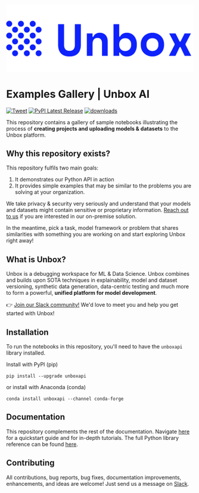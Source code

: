 <div align="left">
   <img src="_static/logo-blue-text.svg"><br>
 </div>

# Examples Gallery | Unbox AI

[![Tweet](https://img.shields.io/twitter/url/http/shields.io.svg?style=social)](https://twitter.com/intent/tweet?text=Unbox:%20The%20debugging%20workspace%20for%20ML%20&url=https://github.com/unboxai&via=unbox_ai&hashtags=mlops)
[![PyPI Latest Release](https://img.shields.io/pypi/v/unboxapi.svg)](https://pypi.org/project/unboxapi/)
[![downloads](https://pepy.tech/badge/unboxapi)](https://pepy.tech/project/unboxapi)

This repository contains a gallery of sample notebooks illustrating the process of **creating projects and uploading models & datasets** to the Unbox platform.

## Why this repository exists?

This repository fulfils two main goals:

1. It demonstrates our Python API in action
2. It provides simple examples that may be similar to the problems you are solving at your organization.

We take privacy & security very seriously and understand that your models and datasets might contain sensitive or proprietary information. [Reach out to us](mailto:accounts@unbox.ai) if you are interested in our on-premise solution.

In the meantime, pick a task, model framework or problem that shares similarities with something you are working on and start exploring Unbox right away!

## What is Unbox?

Unbox is a debugging workspace for ML & Data Science. Unbox combines and builds upon SOTA techniques in explainability, model and dataset versioning, synthetic data generation, data-centric testing and much more to form a powerful, **unified platform for model development**.

👉 [Join our Slack community!](https://l.linklyhq.com/l/1DG73) We'd love to meet you and help you get started with Unbox!

## Installation

To run the notebooks in this repository, you'll need to have the `unboxapi` library installed.

Install with PyPI (pip)

```console
pip install --upgrade unboxapi
```

or install with Anaconda (conda)

```console
conda install unboxapi --channel conda-forge
```

## Documentation

This repository complements the rest of the documentation. Navigate [here](https://docs.unbox.ai) for a quickstart guide and for in-depth tutorials. The full Python library reference can be found [here](https://reference.unbox.ai).

## Contributing

All contributions, bug reports, bug fixes, documentation improvements, enhancements, and ideas are welcome! Just send us a message on [Slack](https://l.linklyhq.com/l/1DG73).
